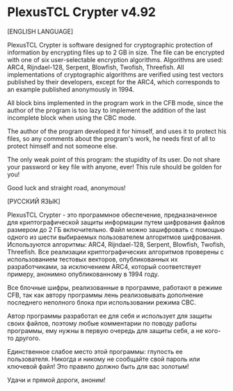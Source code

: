 # PlexusTCL Crypter v4.92

[ENGLISH LANGUAGE]

PlexusTCL Crypter is software designed for cryptographic protection of information by encrypting files up to 2 GB in size. The file can be encrypted with one of six user-selectable encryption algorithms. Algorithms are used: ARC4, Rijndael-128, Serpent, Blowfish, Twofish, Threefish. All implementations of cryptographic algorithms are verified using test vectors published by their developers, except for the ARC4, which corresponds to an example published anonymously in 1994.

All block bins implemented in the program work in the CFB mode, since the author of the program is too lazy to implement the addition of the last incomplete block when using the CBC mode.

The author of the program developed it for himself, and uses it to protect his files, so any comments about the program's work, he needs first of all to protect himself and not someone else.

The only weak point of this program: the stupidity of its user. Do not share your password or key file with anyone, ever! This rule should be golden for you!

Good luck and straight road, anonymous!

[РУССКИЙ ЯЗЫК]

PlexusTCL Crypter - это программное обеспечение, предназначенное для криптографической защиты информации путем шифрования файлов размером до 2 ГБ включительно. Файл можно зашифровать с помощью одного из шести выбираемых пользователем алгоритмов шифрования. Используются алгоритмы: ARC4, Rijndael-128, Serpent, Blowfish, Twofish, Threefish. Все реализации криптографических алгоритмов проверены с использованием тестовых векторов, опубликованных их разработчиками, за исключением ARC4, который соответствует примеру, анонимно опубликованному в 1994 году.

Все блочные шифры, реализованные в программе, работают в режиме CFB, так как автору программы лень реализовывать дополнение последнего неполного блока при использовании режима CBC.

Автор программы разработал ее для себя и использует для защиты своих файлов, поэтому любые комментарии по поводу работы программы, ему нужны в первую очередь для защиты себя, а не кого-то другого.

Единственное слабое место этой программы: глупость ее пользователя. Никогда и никому не сообщайте свой пароль или ключевой файл! Это правило должно быть для вас золотым!

Удачи и прямой дороги, аноним!
